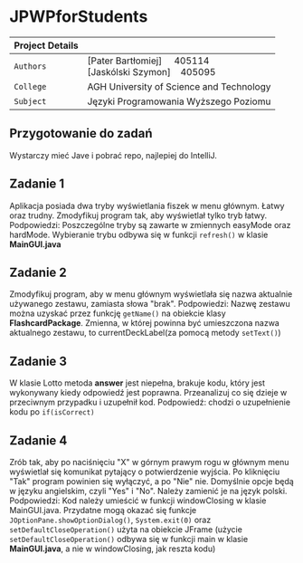 # JPWPforStudents

| Project Details   |      |
| --- | --- | 
| `Authors` | [Pater Bartłomiej]&nbsp;&nbsp;&nbsp;&nbsp; 405114 <br/>[Jaskólski Szymon]&nbsp;&nbsp;&nbsp; 405095
|`College`| AGH University of Science and Technology
|`Subject`| Języki Programowania Wyższego Poziomu

## Przygotowanie do zadań
Wystarczy mieć Jave i pobrać repo, najlepiej do IntelliJ.

## Zadanie 1
Aplikacja posiada dwa tryby wyświetlania fiszek w menu głównym.
Łatwy oraz trudny. Zmodyfikuj program tak, aby wyświetlał tylko
tryb łatwy.
Podpowiedzi: Poszczególne tryby są zawarte w zmiennych easyMode oraz
hardMode. Wybieranie trybu odbywa się w funkcji `refresh()` w klasie
**MainGUI.java**

## Zadanie 2
Zmodyfikuj program, aby w menu głównym wyświetlała się nazwa aktualnie
używanego zestawu, zamiasta słowa "brak".
Podpowiedzi: Nazwę zestawu można uzyskać przez funkcję `getName()` na
obiekcie klasy **FlashcardPackage**.
Zmienna, w której powinna być umieszczona nazwa aktualnego zestawu, to
currentDeckLabel(za pomocą metody `setText()`)

## Zadanie 3
W klasie Lotto metoda **answer**  jest niepełna, brakuje kodu, który jest wykonywany kiedy odpowiedź jest poprawna. Przeanalizuj co się dzieje w przeciwnym przypadku i uzupełnił kod. Podpowiedź: chodzi o uzupełnienie kodu po `if(isCorrect)`

## Zadanie 4
Zrób tak, aby po naciśnięciu "X" w górnym prawym rogu w głównym
menu wyświetlał się komunikat pytający o potwierdzenie wyjścia.
Po kliknięciu "Tak" program powinien się wyłączyć, a po "Nie" nie.
Domyślnie opcje będą w języku angielskim, czyli "Yes" i "No". Należy
zamienić je na język polski.
Podpowiedzi: Kod należy umieścić w funkcji windowClosing w klasie
MainGUI.java. Przydatne mogą okazać się funkcje
`JOptionPane.showOptionDialog()`, `System.exit(0)` oraz
`setDefaultCloseOperation()` użyta na obiekcie JFrame
(użycie `setDefaultCloseOperation()` odbywa się w funkcji main w 
klasie **MainGUI.java**, a nie w windowClosing, jak reszta kodu)
